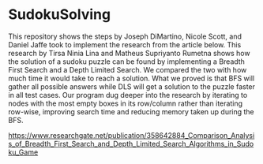 # SudokuSolving

This repository shows the steps by Joseph DiMartino, Nicole Scott, and Daniel Jaffe took to implement the research from the article below. This research by Tirsa Ninia Lina and Matheus Supriyanto Rumetna shows how the solution of a sudoku puzzle can be found by implementing a Breadth First Search and a Depth Limited Search. We compared the two with how much time it would take to reach a solution. What we proved is that BFS will gather all possible answers while DLS will get a solution to the puzzle faster in all test cases. Our program dug deeper into the research by iterating to nodes with the most empty boxes in its row/column rather than iterating row-wise, improving search time and reducing memory taken up during the BFS.


https://www.researchgate.net/publication/358642884_Comparison_Analysis_of_Breadth_First_Search_and_Depth_Limited_Search_Algorithms_in_Sudoku_Game

